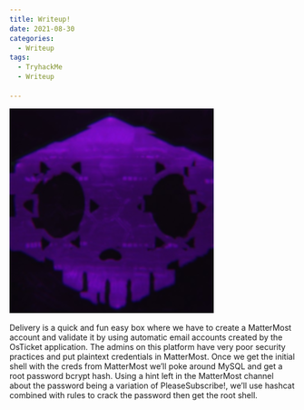 ```yaml
---
title: Writeup!
date: 2021-08-30
categories:
  - Writeup
tags:
  - TryhackMe
  - Writeup

---
```

<p><img src="/assets/images/sombra.png" alt="" /></p>

<p>Delivery is a quick and fun easy box where we have to create a MatterMost account and validate it by using automatic email accounts created by the OsTicket application. The admins on this platform have very poor security practices and put plaintext credentials in MatterMost. Once we get the initial shell with the creds from MatterMost we’ll poke around MySQL and get a root password bcrypt hash. Using a hint left in the MatterMost channel about the password being a variation of PleaseSubscribe!, we’ll use hashcat combined with rules to crack the password then get the root shell.</p>
